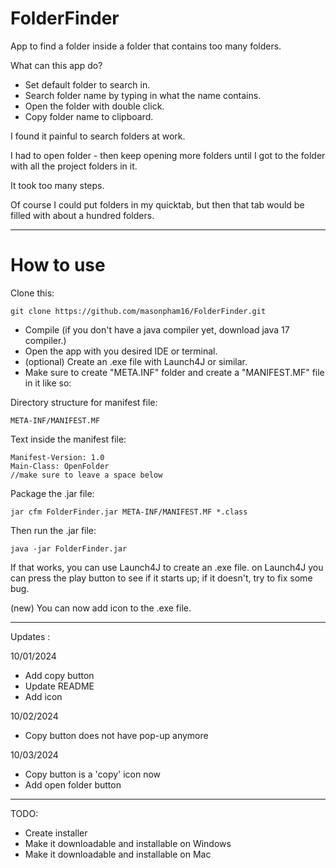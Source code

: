 # **FolderFinder**
App to find a folder inside a folder that contains too many folders.

What can this app do?
- Set default folder to search in.
- Search folder name by typing in what the name contains.
- Open the folder with double click.
- Copy folder name to clipboard.

I found it painful to search folders at work.

I had to open folder - then keep opening more folders
until I got to the folder with all the project folders in it.

It took too many steps.

Of course I could put folders in my quicktab, but then that tab would be filled with about a hundred folders.

----------------------------------

# **How to use**

Clone this:

    git clone https://github.com/masonpham16/FolderFinder.git

- Compile (if you don't have a java compiler yet, download java 17 compiler.)
- Open the app with you desired IDE or terminal.
- (optional) Create an .exe file with Launch4J or similar.
- Make sure to create "META.INF" folder and create a "MANIFEST.MF" file in it like so:

Directory structure for manifest file:

    META-INF/MANIFEST.MF

Text inside the manifest file:

    Manifest-Version: 1.0
    Main-Class: OpenFolder
    //make sure to leave a space below


Package the .jar file:

    jar cfm FolderFinder.jar META-INF/MANIFEST.MF *.class

Then run the .jar file:

    java -jar FolderFinder.jar

If that works, you can use Launch4J to create an .exe file.
on Launch4J you can press the play button to see if it starts up; if it doesn't, try to fix some bug.

(new) You can now add icon to the .exe file.

----------------------------------

Updates :

10/01/2024
- Add copy button
- Update README
- Add icon

10/02/2024
- Copy button does not have pop-up anymore

10/03/2024
- Copy button is a 'copy' icon now
- Add open folder button

----------------------------------

TODO:
- Create installer
- Make it downloadable and installable on Windows
- Make it downloadable and installable on Mac
